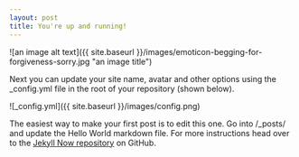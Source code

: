 ```yaml
---
layout: post
title: You're up and running!
---
```

![an image alt text]({{ site.baseurl }}/images/emoticon-begging-for-forgiveness-sorry.jpg "an image title")

Next you can update your site name, avatar and other options using the _config.yml file in the root of your repository (shown below).

![_config.yml]({{ site.baseurl }}/images/config.png)

The easiest way to make your first post is to edit this one. Go into /_posts/ and update the Hello World markdown file. For more instructions head over to the [Jekyll Now repository](https://github.com/barryclark/jekyll-now) on GitHub.
